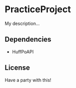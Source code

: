 PracticeProject
===============

My description...

Dependencies
------------

* HuffPoAPI

License
-------
Have a party with this!

